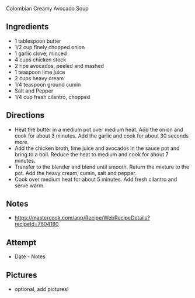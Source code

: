 Colombian Creamy Avocado Soup

## Ingredients
* 1 tablespoon butter
* 1/2 cup finely chopped onion
* 1 garlic clove, minced
* 4 cups chicken stock
* 2 ripe avocados, peeled and mashed
* 1 teaspoon lime juice
* 2 cups heavy cream
* 1/4 teaspoon ground cumin
* Salt and Pepper
* 1/4 cup fresh cilantro, chopped

## Directions
* Heat the butter in a medium pot over medium heat. Add the onion and cook for about 3 minutes. Add the garlic and cook for about 30 seconds more.
* Add the chicken broth, lime juice and avocados in the sauce pot and bring to a boil. Reduce the heat to medium and cook for about 7 minutes.
* Transfer to the blender and blend until smooth. Return the mixture to the pot. Add the heavy cream, cumin, salt and pepper.
* Cook over medium heat for about 5 minutes. Add fresh cilantro and serve warm.

## Notes
* https://mastercook.com/app/Recipe/WebRecipeDetails?recipeId=7604180

## Attempt
* Date - Notes

## Pictures
* optional, add pictures!
